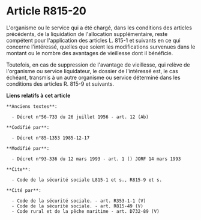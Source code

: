 # Article R815-20

L'organisme ou le service qui a été chargé, dans les conditions des articles précédents, de la liquidation de l'allocation
supplémentaire, reste compétent pour l'application des articles L. 815-1 et suivants en ce qui concerne l'intéressé, quelles
que soient les modifications survenues dans le montant ou le nombre des avantages de vieillesse dont il bénéficie. 

Toutefois, en cas de suppression de l'avantage de vieillesse, qui relève de l'organisme ou service liquidateur, le dossier de
l'intéressé est, le cas échéant, transmis à un autre organisme ou service déterminé dans les conditions des articles R. 815-9
et suivants.

**Liens relatifs à cet article**

	**Anciens textes**:

	  - Décret n°56-733 du 26 juillet 1956 - art. 12 (Ab)

	**Codifié par**:

	  - Décret n°85-1353 1985-12-17

	**Modifié par**:

	  - Décret n°93-336 du 12 mars 1993 - art. 1 () JORF 14 mars 1993

	**Cite**:

	  - Code de la sécurité sociale L815-1 et s., R815-9 et s.

	**Cité par**:

	  - Code de la sécurité sociale. - art. R353-1-1 (V)
	  - Code de la sécurité sociale. - art. R815-49 (V)
	  - Code rural et de la pêche maritime - art. D732-89 (V)
